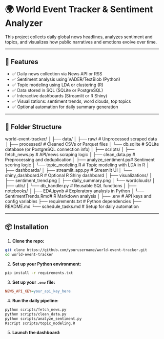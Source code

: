 # 🌍 World Event Tracker & Sentiment Analyzer

This project collects daily global news headlines, analyzes sentiment and topics, and visualizes how public narratives and emotions evolve over time.

---

## 🔧 Features

- ✅ Daily news collection via News API or RSS
- ✅ Sentiment analysis using VADER/TextBlob (Python)
- ✅ Topic modeling using LDA or clustering (R)
- ✅ Data stored in SQL (SQLite or PostgreSQL)
- ✅ Interactive dashboards (Streamlit or R Shiny)
- ✅ Visualizations: sentiment trends, word clouds, top topics
- ✅ Optional automation for daily summary generation

---

## 📁 Folder Structure

world-event-tracker/
│
├── data/
│ ├── raw/ # Unprocessed scraped data
│ ├── processed/ # Cleaned CSVs or Parquet files
│ └── db.sqlite # SQLite database (or PostgreSQL connection info)
│
├── scripts/
│ ├── fetch_news.py # API/news scraping logic
│ ├── clean_data.py # Preprocessing and deduplication
│ ├── analyze_sentiment.py# Sentiment scoring logic
│ └── topic_modeling.R # Topic modeling with LDA in R
│
├── dashboards/
│ ├── streamlit_app.py # Streamlit UI
│ └── shiny_dashboard.R # Optional R Shiny dashboard
│
├── visualizations/
│ ├── sentiment_trend.png
│ ├── daily_summary.png
│ └── wordclouds/
│
├── utils/
│ └── db_handler.py # Reusable SQL functions
│
├── notebooks/
│ ├── EDA.ipynb # Exploratory analysis in Python
│ └── SentimentTrends.Rmd# R Markdown analysis
│
├── .env # API keys and config variables
├── requirements.txt # Python dependencies
├── README.md
└── schedule_tasks.md # Setup for daily automation

---

## 📦 Installation

1. **Clone the repo:**

```bash
git clone https://github.com/yourusername/world-event-tracker.git
cd world-event-tracker
```

2. **Set up your Python environment:**

```bash
pip install -r requirements.txt
```

3. **Set up your `.env` file:**

```ini
NEWS_API_KEY=your_api_key_here
```

4. **Run the daily pipeline:**

```bash
python scripts/fetch_news.py
python scripts/clean_data.py
python scripts/analyze_sentiment.py
Rscript scripts/topic_modeling.R
```

5. **Launch the dashboard:**
